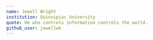 ```yaml
---
name: Jewell Wright
institution: Quinnipiac University
quote: He who controls information controls the world.
github_user: jewellwk
---
```

